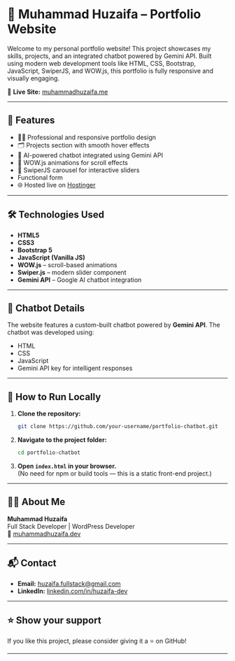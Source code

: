 # 💼 Muhammad Huzaifa – Portfolio Website

Welcome to my personal portfolio website! This project showcases my skills, projects, and an integrated chatbot powered by Gemini API. Built using modern web development tools like HTML, CSS, Bootstrap, JavaScript, SwiperJS, and WOW.js, this portfolio is fully responsive and visually engaging.

🔗 **Live Site:** [muhammadhuzaifa.me](https://muhammadhuzaifa.me)

---

## 📌 Features

- 🧑‍💻 Professional and responsive portfolio design  
- 🗂️ Projects section with smooth hover effects  
- 🤖 AI-powered chatbot integrated using Gemini API  
- 🎯 WOW.js animations for scroll effects  
- 🔁 SwiperJS carousel for interactive sliders
- Functional form
- 🌐 Hosted live on [Hostinger](https://www.hostinger.com/)

---

## 🛠️ Technologies Used

- **HTML5**
- **CSS3**
- **Bootstrap 5**
- **JavaScript (Vanilla JS)**
- **WOW.js** – scroll-based animations
- **Swiper.js** – modern slider component
- **Gemini API** – Google AI chatbot integration

---

## 🤖 Chatbot Details

The website features a custom-built chatbot powered by **Gemini API**. The chatbot was developed using:

- HTML
- CSS
- JavaScript
- Gemini API key for intelligent responses

---

## 🚀 How to Run Locally

1. **Clone the repository:**

   ```bash
   git clone https://github.com/your-username/portfolio-chatbot.git
   ```

2. **Navigate to the project folder:**

   ```bash
   cd portfolio-chatbot
   ```

3. **Open `index.html` in your browser.**  
   (No need for npm or build tools — this is a static front-end project.)


---

## 🙋‍♂️ About Me

**Muhammad Huzaifa**  
Full Stack Developer | WordPress Developer  
🔗 [muhammadhuzaifa.dev](https://muhammadhuzaifa.dev)

---

## 📬 Contact

- **Email:** huzaifa.fullstack@gmail.com  
- **LinkedIn:** [linkedin.com/in/huzaifa-dev](https://www.linkedin.com/in/huzaifa-dev)

---

## ⭐️ Show your support

If you like this project, please consider giving it a ⭐️ on GitHub!

---
